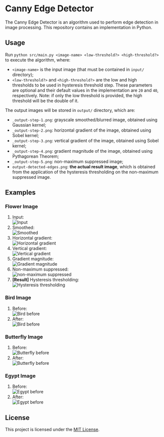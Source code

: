 # Canny Edge Detector

The Canny Edge Detector is an algorithm used to perform edge detection in image processing. This repository contains an implementation in Python.

## Usage

Run `python src/main.py <image-name> <low-threshold?> <high-threshold?>` to execute the algorithm, where:

- `<image-name>` is the input image (that must be contained in `input/` directory);
- `<low-threshold?>` and `<high-threshold?>` are the low and high thresholds to be used in hysteresis threshold step. These parameters are optional and their default values in the implementation are `20` and `40`, respectively. Note: if only the low threshold is provided, the high threshold will be the double of it.

The output images will be stored in `output/` directory, which are:

- `_output-step-1.png`: grayscale smoothed/blurred image, obtained using Gaussian kernel;
- `_output-step-2.png`: horizontal gradient of the image, obtained using Sobel kernel;
- `_output-step-3.png`: vertical gradient of the image, obtained using Sobel kernel;
- `_output-step-4.png`: gradient magnitude of the image, obtained using Pythagorean Theorem;
- `_output-step-5.png`: non-maximum suppressed image;
- `output-detected-edges.png`: **the actual result image**, which is obtained from the application of the hysteresis thresholding on the non-maximum suppressed image.

## Examples

### Flower Image

1. Input: <br> ![Input](./docs/img/example-1.png)
2. Smoothed: <br> ![Smoothed](./docs/img/example-2.png)
3. Horizontal gradient: <br> ![Horizontal gradient](./docs/img/example-3.png)
4. Vertical gradient: <br> ![Vertical gradient](./docs/img/example-4.png)
5. Gradient magnitude: <br> ![Gradient magnitude](./docs/img/example-5.png)
6. Non-maximum suppressed: <br> ![non-maximum suppressed](./docs/img/example-6.png)
7. **[Result]** Hysteresis thresholding: <br> ![Hysteresis thresholding](./docs/img/example-7.png)

### Bird Image

1. Before: <br> ![Bird before](./docs/img/example-8.png)
2. After: <br> ![Bird before](./docs/img/example-9.png)

### Butterfly Image

1. Before: <br> ![Butterfly before](./docs/img/example-10.png)
2. After: <br> ![Butterfly before](./docs/img/example-11.png)

### Egypt Image

1. Before: <br> ![Egypt before](./docs/img/example-12.png)
2. After: <br> ![Egypt before](./docs/img/example-13.png)

## License

This project is licensed under the [MIT License](./LICENSE).
